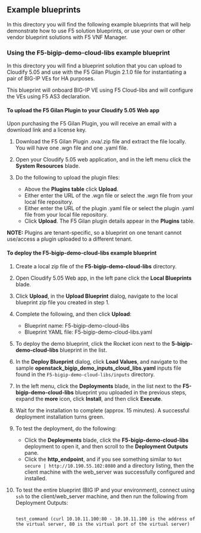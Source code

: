 ## Example blueprints

In this directory you will find the following example blueprints that will help demonstrate how to use F5 solution blueprints, or use your own or other vendor blueprint solutions with F5 VNF Manager.

### Using the F5-bigip-demo-cloud-libs example blueprint

In this directory you will find a blueprint solution that you can upload to Cloudify 5.05 and use with the F5 Gilan Plugin 2.1.0 file for instantiating a pair of BIG-IP VEs for HA purposes.

This blueprint will onboard BIG-IP VE using F5 Cloud-libs and will configure the VEs using F5 AS3 declaration. 

#### To upload the F5 Gilan Plugin to your Cloudify 5.05 Web app 

Upon purchasing the F5 Gilan Plugin, you will receive an email with a download link and a license key. 

1.	Download the F5 Gilan Plugin .ova/.zip file and extract the file locally. You will have one .wgn file and one .yaml file.
2.	Open your Cloudify 5.05 web application, and in the left menu click the **System Resources** blade.
3.	Do the following to upload the plugin files:

     * Above the **Plugins table** click **Upload**.
     * Either enter the URL of the .wgn file or select the .wgn file from your local file repository.
     * Either enter the URL of the plugin .yaml file or select the plugin .yaml file from your local file repository.
     * Click **Upload**. The F5 Gilan plugin details appear in the **Plugins** table.

**NOTE:** Plugins are tenant-specific, so a blueprint on one tenant cannot use/access a plugin uploaded to a different tenant.


#### To deploy the F5-bigip-demo-cloud-libs example blueprint 

1. Create a local zip file of the **F5-bigip-demo-cloud-libs** directory.
2. Open Cloudify 5.05 Web app, in the left pane click the **Local Blueprints** blade.
3. Click **Upload**, in the **Upload Blueprint** dialog, navigate to the local blueprint zip file you created in step 1.
4. Complete the following, and then click **Upload**:

     * Blueprint name: F5-bigip-demo-cloud-libs
     * Blueprint YAML file: F5-bigip-demo-cloud-libs.yaml

5. To deploy the demo blueprint, click the Rocket icon next to the **5-bigip-demo-cloud-libs** blueprint in the list.
6. In the **Deploy Blueprint** dialog, click **Load Values**, and navigate to the sample **openstack_bigip_demo_inputs_cloud_libs.yaml** inputs file found in the  ``F5-bigip-demo-cloud-libs/inputs`` directory.
7. In the left menu, click the **Deployments** blade, in the list next to the **F5-bigip-demo-cloud-libs** blueprint you uploaded in the previous steps, expand the **more** icon, click **Install**, and then click **Execute**. 
8. Wait for the installation to complete (approx. 15 minutes). A successful deployment installation turns green.
9. To test the deployment, do the following:

     * Click the **Deployments** blade, click the **F5-bigip-demo-cloud-libs** deployment to open it, and then scroll to the **Deployment Outputs** pane.
     * Click the **http_endpoint**, and if you see something similar to ``Not secure | http://10.190.55.102:8080`` and a directory listing, then the client machine with the web_server was successfully configured and installed. 

10. To test the entire blueprint (BIG IP and your environment), connect using ``ssh`` to the client/web_server machine, and then run the following from Deployment Outputs:

    ```
    
    test_command (curl 10.10.11.100:80 - 10.10.11.100 is the address of the virtual server, 80 is the virtual port of the virtual server) 
    
    ```
    




[1]: https://clouddocs.f5.com/cloud/nfv/latest/